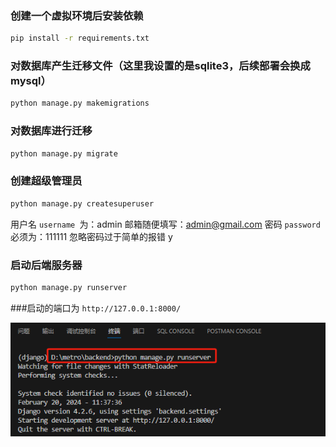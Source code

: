 ### 创建一个虚拟环境后安装依赖

```bash
pip install -r requirements.txt
```

### 对数据库产生迁移文件（这里我设置的是sqlite3，后续部署会换成mysql）
```bash
python manage.py makemigrations
```

### 对数据库进行迁移
```bash
python manage.py migrate
```

### 创建超级管理员
```bash
python manage.py createsuperuser
```

用户名 `username `为：admin
邮箱随便填写：admin@gmail.com
密码 `password`必须为：111111
忽略密码过于简单的报错 y

### 启动后端服务器
```bash
python manage.py runserver
```

###启动的端口为  `http://127.0.0.1:8000/`

![alt text](image.png)